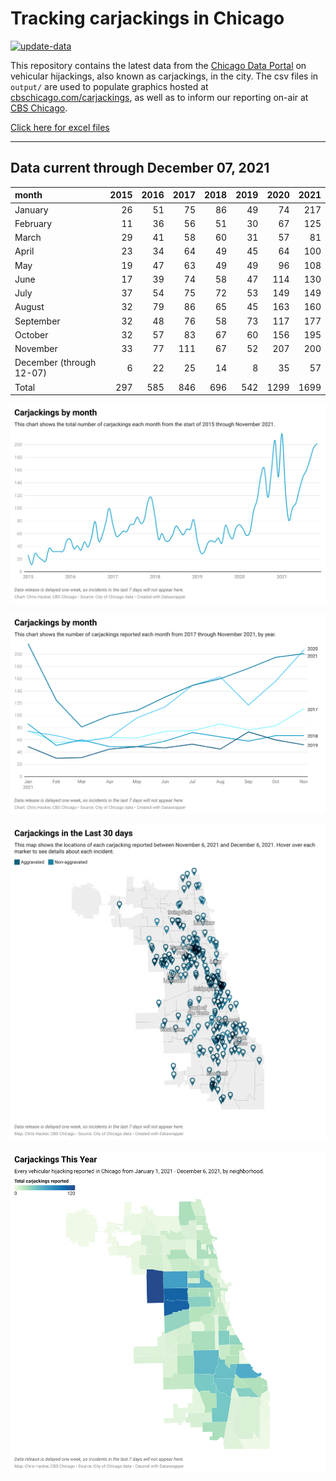 # Tracking carjackings in Chicago

[![update-data](https://github.com/hackerlikecomputer/chicago-carjacking-tracker/actions/workflows/update-data.yml/badge.svg)](https://github.com/hackerlikecomputer/chicago-carjacking-tracker/actions/workflows/update-data.yml)

This repository contains the latest data from the [Chicago Data Portal](https://data.cityofchicago.org) on vehicular hijackings, also known as carjackings, in the city. 
The csv files in `output/` are used to populate graphics hosted at [cbschicago.com/carjackings](https://cbschicago.com/carjackings), as well as to inform our reporting on-air at [CBS Chicago](https://cbschicago.com).

[Click here for excel files](output/excel/)

---

## Data current through December 07, 2021

| month                    |   2015 |   2016 |   2017 |   2018 |   2019 |   2020 |   2021 |
|:-------------------------|-------:|-------:|-------:|-------:|-------:|-------:|-------:|
| January                  |     26 |     51 |     75 |     86 |     49 |     74 |    217 |
| February                 |     11 |     36 |     56 |     51 |     30 |     67 |    125 |
| March                    |     29 |     41 |     58 |     60 |     31 |     57 |     81 |
| April                    |     23 |     34 |     64 |     49 |     45 |     64 |    100 |
| May                      |     19 |     47 |     63 |     49 |     49 |     96 |    108 |
| June                     |     17 |     39 |     74 |     58 |     47 |    114 |    130 |
| July                     |     37 |     54 |     75 |     72 |     53 |    149 |    149 |
| August                   |     32 |     79 |     86 |     65 |     45 |    163 |    160 |
| September                |     32 |     48 |     76 |     58 |     73 |    117 |    177 |
| October                  |     32 |     57 |     83 |     67 |     60 |    156 |    195 |
| November                 |     33 |     77 |    111 |     67 |     52 |    207 |    200 |
| December (through 12-07) |      6 |     22 |     25 |     14 |      8 |     35 |     57 |
| Total                    |    297 |    585 |    846 |    696 |    542 |   1299 |   1699 |

[![output/img/dw/carjacking-by-month-historical.png](output/img/dw/carjacking-by-month-historical.png)](https://datawrapper.dwcdn.net/Y7rwP/)

[![output/img/dw/carjacking-by-month-yoy.png](output/img/dw/carjacking-by-month-yoy.png)](https://datawrapper.dwcdn.net/8Ljaw/)

[![output/img/dw/carjacking-last-30-days.png](output/img/dw/carjacking-last-30-days.png)](https://datawrapper.dwcdn.net/EK2p4/)

[![output/img/dw/carjacking-by-neighborhood.png](output/img/dw/carjacking-by-neighborhood.png)](https://datawrapper.dwcdn.net/EurKU/)

